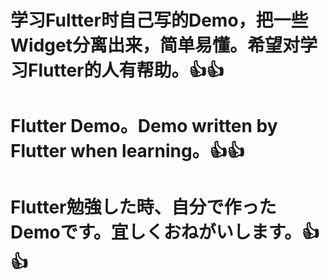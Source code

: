 # 学习Fultter时自己写的Demo，把一些Widget分离出来，简单易懂。希望对学习Flutter的人有帮助。👍👍<br>
# Flutter Demo。Demo written by Flutter when learning。👍👍<br>
# Flutter勉強した時、自分で作ったDemoです。宜しくおねがいします。👍👍
